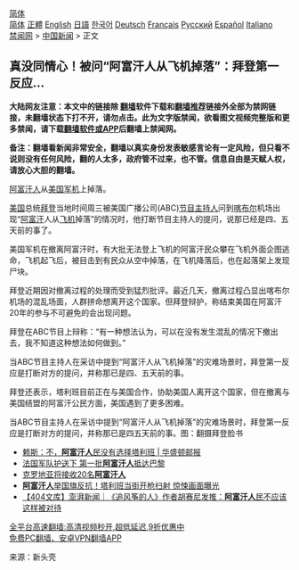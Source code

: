  <!-- 面包屑导航 --> <div class="breadcrumb"><!-- GTranslate: https://gtranslate.io/ -->  <div class="switcher notranslate">  <div class="selected">  <a href="#" onclick="return false;"> 简体</a>  </div>  <div class="option">  <a href="https://www.bannedbook.org" onclick="doGTranslate('zh-CN|zh-CN');jQuery('div.switcher div.selected a').html(jQuery(this).html());return false;" title="简体中文" class="nturl selected"> 简体</a>  <a href="https://www.bannedbook.org/zh-tw/" onclick="doGTranslate('zh-CN|zh-TW');jQuery('div.switcher div.selected a').html(jQuery(this).html());return false;" title="繁體中文" class="nturl"> 正體</a>  <a href="https://www.bannedbook.org/en/" onclick="doGTranslate('zh-CN|en');jQuery('div.switcher div.selected a').html(jQuery(this).html());return false;" title="English" class="nturl"> English</a>  <a href="https://www.bannedbook.org/ja/" onclick="doGTranslate('zh-CN|ja');jQuery('div.switcher div.selected a').html(jQuery(this).html());return false;" title="日本語" class="nturl"> 日語</a>  <a href="https://www.bannedbook.org/ko/" onclick="doGTranslate('zh-CN|ko');jQuery('div.switcher div.selected a').html(jQuery(this).html());return false;" title="한국어" class="nturl"> 한국어</a>  <a href="https://www.bannedbook.org/de/" onclick="doGTranslate('zh-CN|de');jQuery('div.switcher div.selected a').html(jQuery(this).html());return false;" title="Deutsch" class="nturl"> Deutsch</a>  <a href="https://www.bannedbook.org/fr/" onclick="doGTranslate('zh-CN|fr');jQuery('div.switcher div.selected a').html(jQuery(this).html());return false;" title="Français" class="nturl"> Français</a>  <a href="https://www.bannedbook.org/ru/" onclick="doGTranslate('zh-CN|ru');jQuery('div.switcher div.selected a').html(jQuery(this).html());return false;" title="Русский" class="nturl"> Русский</a>  <a href="https://www.bannedbook.org/es/" onclick="doGTranslate('zh-CN|es');jQuery('div.switcher div.selected a').html(jQuery(this).html());return false;" title="Español" class="nturl"> Español</a>  <a href="https://www.bannedbook.org/it/" onclick="doGTranslate('zh-CN|it');jQuery('div.switcher div.selected a').html(jQuery(this).html());return false;" title="Italiano" class="nturl"> Italiano</a>  </div>  </div>      <div class='breadcrumb-sub'><!-- Breadcrumb NavXT 6.3.0 --> <a href="https://www.bannedbook.org/" class="home">禁闻网</a> &gt; <a href="https://www.bannedbook.org/bnews/cnnews/" class="category">中国新闻</a> &gt; 正文</div></div><h2>真没同情心！被问“阿富汗人从飞机掉落”：拜登第一反应…</h2> <p class="notice"><b>大陆网友注意：本文中的链接除 <a href="https://github.com/bannedbook/fanqiang" >翻墙</a>软件下载和<a href="https://github.com/killgcd/justmysocks/blob/master/README.md">翻墙推荐</a>链接外全部为禁网链接，未翻墙状态下打不开，请勿点击。此为文字版禁闻，欲看图文视频完整版和更多禁闻，请下载<a href="https://github.com/bannedbook/fanqiang">翻墙软件或APP</a>后翻墙上禁闻网。</p><p>备注：翻墙看新闻非常安全，翻墙以真实身份发表敏感言论有一定风险，但只看不说则没有任何风险，翻的人太多，政府管不过来，也不管。信息自由是天赋人权，请放心大胆的翻墙。</b></p>  <div class="entry"> <p id="conimg"><a href="https://www.bannedbook.org/bnews/tag/%e9%98%bf%e5%af%8c%e6%b1%97%e4%ba%ba/" class="st_tag internal_tag" rel="tag" title="标签 阿富汗人 下的日志">阿富汗人</a>从<a href="https://www.bannedbook.org/bnews/tag/%E7%BE%8E%E5%9B%BD%E5%86%9B%E6%9C%BA/" class="st_tag internal_tag" rel="tag" title="标签 美国军机 下的日志">美国军机</a>上掉落。</p> <p><a href="https://www.bannedbook.org/bnews/tag/%e7%be%8e%e5%9b%bd/" class="st_tag internal_tag" rel="tag" title="标签 美国 下的日志">美国</a>总统<a href="https://www.bannedbook.org/bnews/tag/%e6%8b%9c%e7%99%bb/" class="st_tag internal_tag" rel="tag" title="标签 拜登 下的日志">拜登</a>当地时间周三被美国广播公司(ABC)<a href="https://www.bannedbook.org/bnews/tag/%E8%8A%82%E7%9B%AE%E4%B8%BB%E6%8C%81%E4%BA%BA/" class="st_tag internal_tag" rel="tag" title="标签 节目主持人 下的日志">节目主持人</a>问到<a href="https://www.bannedbook.org/bnews/tag/%E5%96%80%E5%B8%83%E5%B0%94/" class="st_tag internal_tag" rel="tag" title="标签 喀布尔 下的日志">喀布尔</a>机场出现“<a href="https://www.bannedbook.org/bnews/tag/%e9%98%bf%e5%af%8c%e6%b1%97/" class="st_tag internal_tag" rel="tag" title="标签 阿富汗 下的日志">阿富汗</a>人从<a href="https://www.bannedbook.org/bnews/tag/%e9%a3%9e%e6%9c%ba/" class="st_tag internal_tag" rel="tag" title="标签 飞机 下的日志">飞机</a>掉落”的情况时，他打断节目主持人的提问，说那已经是四、五天前的事了。</p>  <p>美国军机在撤离阿富汗时，有大批无法登上飞机的阿富汗民众攀在飞机外面企图逃命，飞机起飞后，被目击到有民众从空中掉落，在飞机降落后，也在起落架上发现尸块。</p> <p>拜登近期因对撤离过程的处理而受到猛烈批评。最近几天，撤离过程凸显出喀布尔机场的混乱场面，人群拼命想离开这个国家。但拜登辩护，称结束美国在阿富汗20年的参与不可避免的会出现问题。</p>  <p>拜登在ABC节目上辩称：“有一种想法认为，可以在没有发生混乱的情况下撤出去，我不知道这种想法如何做到。”</p> <p>当ABC节目主持人在采访中提到“阿富汗人从飞机掉落”的灾难场景时，拜登第一反应是打断对方的提问，并称那已是四、五天前的事。</p>  <p>拜登还表示，塔利班目前正在与美国合作，协助美国人离开这个国家，但在撤离与美国结盟的阿富汗公民方面，美国遇到了更多困难。</p> <p>当ABC节目主持人在采访中提到“阿富汗人从飞机掉落”的灾难场景时，拜登第一反应是打断对方的提问，并称那已是四五天前的事。图：翻摄拜登脸书</p>  <ul class='op-related-articles' title='相关阅读'> <li><a href='https://www.bannedbook.org/bnews/baitai/20210819/1609138.html' target='_blank'>赖斯：不，<b>阿富汗人</b>民没有选择塔利班 | 华盛顿邮报</a></li> <li><a href='https://www.bannedbook.org/bnews/comments/20210819/1609028.html' target='_blank'>法国军队护送下 第一批<b>阿富汗人</b>抵达巴黎</a></li> <li><a href='https://www.bannedbook.org/bnews/baitai/20210819/1609003.html' target='_blank'>克罗地亚将接收20名<b>阿富汗人</b></a></li> <li><a href='https://www.bannedbook.org/bnews/worldnews/20210819/1608819.html' target='_blank'><b>阿富汗人</b>举国旗反抗！塔利班当街开枪扫射 惊悚画面曝光</a></li> <li><a href='https://www.bannedbook.org/bnews/baitai/20210818/1608572.html' target='_blank'>【404文库】澎湃新闻｜《追风筝的人》作者胡赛尼发推：<b>阿富汗人</b>民不应该这样被对待</a></li> </ul> <p class="texttj"> <a href="https://github.com/bannedbook/fanqiang/wiki/V2ray%E6%9C%BA%E5%9C%BA" target="_blank">全平台高速翻墙:高清视频秒开,超低延迟,9折优惠中</a><br/> <a href="https://github.com/bannedbook/fanqiang/wiki/%E7%A6%81%E9%97%BB%E7%BD%91%E5%AE%89%E5%8D%93%E7%BF%BB%E5%A2%99%E6%96%B0%E9%97%BBAPP" target="_blank">免费PC翻墙、安卓VPN翻墙APP</a></p><p> 来源：新头壳 </p><a name='sharetosocial'></a>  <div style="margin-bottom:5px;padding-bottom:5px;clear:both"> <div id="archive-pix-1" class="banner-ads"> <!-- AuctionX Display platform tag START --> <div id="26318x728x90x621x_ADSLOT2" clicktrack="%%CLICK_URL_ESC%%"></div> <!-- AuctionX Display platform tag END --> </div> <div id="archive-pix-2" class="banner-ads"> <!-- AuctionX Display platform tag START --> <div id="26315x300x250x621x_ADSLOT2" clicktrack="%%CLICK_URL_ESC%%"></div> <!-- AuctionX Display platform tag END --> </div> </div>  <div id="archive-pix-1" class="banner-ads"> <!-- AuctionX Display platform tag START --> <div id="26318x728x90x621x_ADSLOT3" clicktrack="%%CLICK_URL_ESC%%"></div> <!-- AuctionX Display platform tag END --> </div> </div><!--END ENTRY--> 